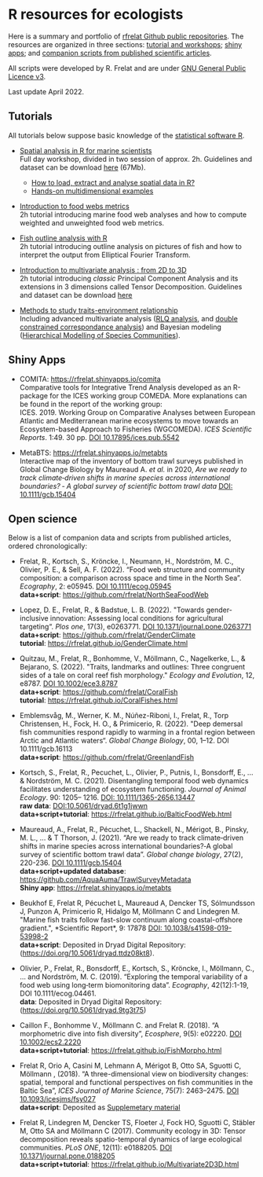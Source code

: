 # R resources for ecologists
Here is a summary and portfolio of [rfrelat Github public repositories](https://github.com/rfrelat). The resources are organized in three sections: [tutorial and workshops](#tuto); [shiny apps](#shiny); and [companion scripts from published scientific articles](#open).

All scripts were developed by R. Frelat and are under [GNU General Public Licence v3](https://www.gnu.org/licenses/gpl-3.0). 

Last update April 2022. 



## Tutorials <a name="tuto"></a>

All tutorials below suppose basic knowledge of the [statistical software R](https://cran.r-project.org/). 

* [Spatial analysis in R for marine scientists](https://rfrelat.github.io/SpatialR.html)   
  Full day workshop, divided in two session of approx. 2h. Guidelines and dataset can be download [here](https://github.com/rfrelat/SpatialR/raw/master/SpatialR.zip) (67Mb).
  * [How to load, extract and analyse spatial data in R?](https://rfrelat.github.io/Spatial1_LoadExtractGIS.html)
  * [Hands-on multidimensional examples](https://rfrelat.github.io/Spatial2_MultiExamples.html)  
  
* [Introduction to food webs metrics](https://rfrelat.github.io/BalticFoodWeb.html)  
  2h tutorial introducing marine food web analyses and how to compute weighted and unweighted food web metrics.
  
  
* [Fish outline analysis with R](https://rfrelat.github.io/FishMorpho.html)  
  2h tutorial introducing outline analysis on pictures of fish and how to interpret the output from Elliptical Fourier Transform.
  
  
* [Introduction to multivariate analysis : from 2D to 3D](https://rfrelat.github.io/Multivariate2D3D.html)  
  2h tutorial introducing *classic* Principal Component Analysis and its extensions in 3 dimensions called Tensor Decomposition. Guidelines and dataset can be download [here](https://github.com/rfrelat/Multivariate2D3D/raw/master/Multivariate2D3D.zip)

* [Methods to study traits-environment relationship](https://rfrelat.github.io/TraitEnvironment.html)  
  Including advanced multivariate analysis ([RLQ analysis](https://rfrelat.github.io/RLQ.html), and [double constrained correspondance analysis](https://rfrelat.github.io/DCCA.html)) and Bayesian modeling ([Hierarchical Modelling of Species Communities](https://rfrelat.github.io/HMSC.html)).

## Shiny Apps <a name="shiny"></a>

- COMITA: https://rfrelat.shinyapps.io/comita  
  Comparative tools for Integrative Trend Analysis developed as an R-package for the ICES working group COMEDA. More explanations can be found in the report of the working group:  
  ICES. 2019. Working Group on Comparative Analyses between European Atlantic and Mediterranean marine ecosystems to move towards an Ecosystem-based Approach to Fisheries (WGCOMEDA). *ICES Scientific Reports*. 1:49. 30 pp. [DOI 10.17895/ices.pub.5542](http://doi.org/10.17895/ices.pub.5542)
  
  
- MetaBTS: https://rfrelat.shinyapps.io/metabts  
  Interactive map of the inventory of bottom trawl surveys published in Global Change Biology by Maureaud A. *et al.* in 2020, *Are we ready to track climate‐driven shifts in marine species across international boundaries? ‐ A global survey of scientific bottom trawl data* [DOI: 10.1111/gcb.15404](https://doi.org/10.1111/gcb.15404)



## Open science <a name="open"></a>

Below is a list of companion data and scripts from published articles, ordered chronologically:

* Frelat, R., Kortsch, S., Kröncke, I., Neumann, H., Nordström, M. C., Olivier, P. E., & Sell, A. F. (2022). “Food web structure and community composition: a comparison across space and time in the North Sea”. *Ecography*, 2: e05945. [DOI 10.1111/ecog.05945](https://doi.org/10.1111/ecog.05945)  
  **data+script**: https://github.com/rfrelat/NorthSeaFoodWeb

* Lopez, D. E., Frelat, R., & Badstue, L. B. (2022). "Towards gender-inclusive innovation: Assessing local conditions for agricultural targeting“. *Plos one*, 17(3), e0263771. [DOI 10.1371/journal.pone.0263771](https://doi.org/10.1371/journal.pone.0263771)  
  **data+script**: https://github.com/rfrelat/GenderClimate  
  **tutorial**: https://rfrelat.github.io/GenderClimate.html

* Quitzau, M., Frelat, R., Bonhomme, V., Möllmann, C., Nagelkerke, L., & Bejarano, S. (2022). "Traits, landmarks and outlines: Three congruent sides of a tale on coral reef fish morphology." *Ecology and Evolution*, 12, e8787. [DOI 10.1002/ece3.8787](https://doi.org/10.1002/ece3.8787)  
  **data+script**: https://github.com/rfrelat/CoralFish  
  **tutorial**: https://rfrelat.github.io/CoralFishes.html

* Emblemsvåg, M., Werner, K. M., Núñez-Riboni, I., Frelat, R., Torp Christensen, H., Fock, H. O., & Primicerio, R. (2022). "Deep demersal fish communities respond rapidly to warming in a frontal region between Arctic and Atlantic waters“. *Global Change Biology*, 00, 1–12. DOI 10.1111/gcb.16113  
  **data+script**: https://github.com/rfrelat/GreenlandFish  

* Kortsch, S., Frelat, R., Pecuchet, L., Olivier, P., Putnis, I., Bonsdorff, E., ... & Nordström, M. C. (2021). Disentangling temporal food web dynamics facilitates understanding of ecosystem functioning. *Journal of Animal Ecology*. 90: 1205– 1216. [DOI: 10.1111/1365-2656.13447](https://doi.org/10.1111/1365-2656.13447)  
  **raw data**: [DOI:10.5061/dryad.6t1g1jwwn](https://doi.org/10.5061/dryad.6t1g1jwwn)  
  **data+script+tutorial**: https://rfrelat.github.io/BalticFoodWeb.html  

* Maureaud, A., Frelat, R., Pécuchet, L., Shackell, N., Mérigot, B., Pinsky, M. L., ... & T Thorson, J. (2021). “Are we ready to track climate‐driven shifts in marine species across international boundaries?‐A global survey of scientific bottom trawl data”. *Global change biology*, 27(2), 220-236. [DOI 10.1111/gcb.15404](https://doi.org/10.1111/gcb.15404)  
  **data+script+updated database**: https://github.com/AquaAuma/TrawlSurveyMetadata  
  **Shiny app**: https://rfrelat.shinyapps.io/metabts  

* Beukhof E, Frelat R, Pécuchet L, Maureaud A, Dencker TS, Sólmundsson J, Punzon A, Primicerio R, Hidalgo M, Möllmann C and Lindegren M. "Marine fish traits follow fast-slow continuum along coastal-offshore gradient.", \*Scientific Report\*, 9: 17878 [DOI: 10.1038/s41598-019-53998-2](https://doi.org/10.1038/s41598-019-53998-2)    
  **data+script**: Deposited in Dryad Digital Repository: (https://doi.org/10.5061/dryad.ttdz08kt8).

* Olivier, P., Frelat, R., Bonsdorff, E., Kortsch, S., Kröncke, I., Möllmann, C., ... and Nordström, M. C. (2019). “Exploring the temporal variability of a food web using long‐term biomonitoring data”. *Ecography*, 42(12):1-19, DOI 10.1111/ecog.04461.  
  **data**: Deposited in Dryad Digital Repository: (https://doi.org/10.5061/dryad.9tg3t75)

* Caillon F., Bonhomme V., Möllmann C. and Frelat R. (2018). “A morphometric dive into fish diversity”, *Ecosphere*, 9(5): e02220. [DOI 10.1002/ecs2.2220](https://doi.org/10.1002/ecs2.2220)  
  **data+script+tutorial**: https://rfrelat.github.io/FishMorpho.html

* Frelat R, Orio A, Casini M, Lehmann A, Mérigot B, Otto SA,  Sguotti C, Möllmann , (2018). “A three-dimensional view on biodiversity changes: spatial, temporal and functional perspectives on fish communities in the Baltic Sea”, *ICES Journal of Marine Science*, 75(7): 2463–2475. [DOI 10.1093/icesjms/fsy027](https://doi.org/10.1093/icesjms/fsy027)  
  **data+script**: Deposited as [Supplemetary material](https://oup.silverchair-cdn.com/oup/backfile/Content_public/Journal/icesjms/75/7/10.1093_icesjms_fsy027/3/fsy027_supp.zip?Expires=1622654662&Signature=F3n0jK-2sd6VIyCYTYYMnJTcGvIwl7xOinOj0T3R8a-~u-EGUFcINsAPOpfDzl-Rz8jeTQ4-DTrBGhciUPFgiWX0qV2emTL9dzanfZijGzVwreY2a7jQgMvTUgPRqssgIzxDv3qVTGs5t~T0ObqpFqUmVIYaBYirS8Vq~A94RIwfNSpmKSxxZsGkAqK1-rG3bspPPmbhMPTX58kZjPUq186mocHP03l8hhY2TUXjPX7r7sCCmVrieedgjPTXVYEXAEZ29XhWqo4upBXsDgwJb3-t~6-HyrqdrL81wkJ6Uu7Lw48vltWH-FdCyE1OwGXSLPHG1Y5vcp2jKKQBUZiUOQ__&Key-Pair-Id=APKAIE5G5CRDK6RD3PGA)  

* Frelat R, Lindegren M, Dencker TS, Floeter J, Fock HO, Sguotti C, Stäbler M, Otto SA and Möllmann C (2017). Community ecology in 3D: Tensor decomposition reveals spatio-temporal dynamics of large ecological communities. *PLoS ONE*, 12(11): e0188205. [DOI 10.1371/journal.pone.0188205](https://doi.org/10.1371/journal.pone.0188205)  
  **data+script+tutorial**: https://rfrelat.github.io/Multivariate2D3D.html

